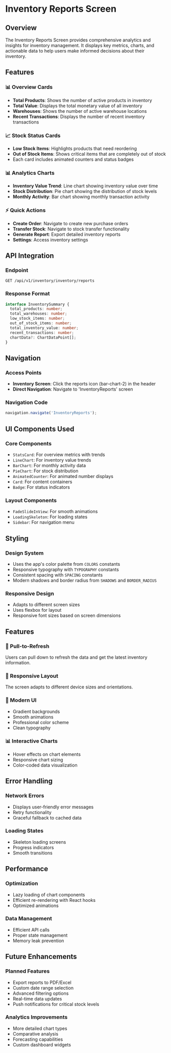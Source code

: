 # Inventory Reports Screen

## Overview
The Inventory Reports Screen provides comprehensive analytics and insights for inventory management. It displays key metrics, charts, and actionable data to help users make informed decisions about their inventory.

## Features

### 📊 Overview Cards
- **Total Products**: Shows the number of active products in inventory
- **Total Value**: Displays the total monetary value of all inventory
- **Warehouses**: Shows the number of active warehouse locations
- **Recent Transactions**: Displays the number of recent inventory transactions

### 📈 Stock Status Cards
- **Low Stock Items**: Highlights products that need reordering
- **Out of Stock Items**: Shows critical items that are completely out of stock
- Each card includes animated counters and status badges

### 📊 Analytics Charts
- **Inventory Value Trend**: Line chart showing inventory value over time
- **Stock Distribution**: Pie chart showing the distribution of stock levels
- **Monthly Activity**: Bar chart showing monthly transaction activity

### ⚡ Quick Actions
- **Create Order**: Navigate to create new purchase orders
- **Transfer Stock**: Navigate to stock transfer functionality
- **Generate Report**: Export detailed inventory reports
- **Settings**: Access inventory settings

## API Integration

### Endpoint
```
GET /api/v1/inventory/inventory/reports
```

### Response Format
```typescript
interface InventorySummary {
  total_products: number;
  total_warehouses: number;
  low_stock_items: number;
  out_of_stock_items: number;
  total_inventory_value: number;
  recent_transactions: number;
  chartData?: ChartDataPoint[];
}
```

## Navigation

### Access Points
- **Inventory Screen**: Click the reports icon (bar-chart-2) in the header
- **Direct Navigation**: Navigate to 'InventoryReports' screen

### Navigation Code
```typescript
navigation.navigate('InventoryReports');
```

## UI Components Used

### Core Components
- `StatsCard`: For overview metrics with trends
- `LineChart`: For inventory value trends
- `BarChart`: For monthly activity data
- `PieChart`: For stock distribution
- `AnimatedCounter`: For animated number displays
- `Card`: For content containers
- `Badge`: For status indicators

### Layout Components
- `FadeSlideInView`: For smooth animations
- `LoadingSkeleton`: For loading states
- `Sidebar`: For navigation menu

## Styling

### Design System
- Uses the app's color palette from `COLORS` constants
- Responsive typography with `TYPOGRAPHY` constants
- Consistent spacing with `SPACING` constants
- Modern shadows and border radius from `SHADOWS` and `BORDER_RADIUS`

### Responsive Design
- Adapts to different screen sizes
- Uses flexbox for layout
- Responsive font sizes based on screen dimensions

## Features

### 🔄 Pull-to-Refresh
Users can pull down to refresh the data and get the latest inventory information.

### 📱 Responsive Layout
The screen adapts to different device sizes and orientations.

### 🎨 Modern UI
- Gradient backgrounds
- Smooth animations
- Professional color scheme
- Clean typography

### 📊 Interactive Charts
- Hover effects on chart elements
- Responsive chart sizing
- Color-coded data visualization

## Error Handling

### Network Errors
- Displays user-friendly error messages
- Retry functionality
- Graceful fallback to cached data

### Loading States
- Skeleton loading screens
- Progress indicators
- Smooth transitions

## Performance

### Optimization
- Lazy loading of chart components
- Efficient re-rendering with React hooks
- Optimized animations

### Data Management
- Efficient API calls
- Proper state management
- Memory leak prevention

## Future Enhancements

### Planned Features
- Export reports to PDF/Excel
- Custom date range selection
- Advanced filtering options
- Real-time data updates
- Push notifications for critical stock levels

### Analytics Improvements
- More detailed chart types
- Comparative analysis
- Forecasting capabilities
- Custom dashboard widgets
